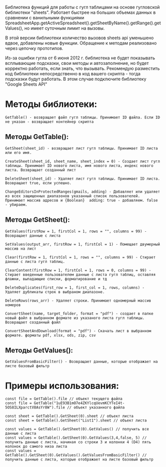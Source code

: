 Библиотека функций для работы с гугл таблицами на основе гугловской библиотеки "sheets". 
Работает быстрее на больших объемах данных в сравнении с ванильными функциями SpreadsheetApp.getActiveSpreadsheet().getSheetByName().getRange().getValues(), но имеет суточным лимит на вызовы.

В этой версии библиотеки количество вызовов sheets api уменьшено вдвое, добавлены новые функции. Обращение к методам реализовано через цепочку прототипов.

Из-за ошибки гугла от 6 июня 2012 г. библиотека не будет показывать всплывающие подсказки, свои методы и автозаполнение, но будет корректно работать, если знать, что вызывать.
Рекомендую разместить код библиотеки непосредственно в код вашего скрипта - тогда подсказки будут работать. В этом случае подключите библиотеку "Google Sheets API"

# Методы библиотеки:

```
GetTable() - возвращает файл гугл таблицы. Принимает ID файла. Если ID не указан - возвращает контейнер скрипта
```

## Методы GetTable():

```
GetSheet(sheet_id) - возвращает лист гугл таблицы. Принимает ID листа или его имя.

CreateSheet(sheet_id, sheet_name, sheet_index = 0) - Создает лист гугл таблицы. Принимает ID нового листа, имя нового листа, индекс нового листа. Возвращает созданный лист

DeleteSheet(sheet_id) - Удаляет лист гугл таблицы. Принимает ID листа. Возвращает true, если успешно.

ChangeEditorsInProtectedRanges(gmails, adding) - Добавляет или удаляет из всех защищенных диапазонов указанный список пользователей. Принимает массив адресов и {Boolean}  adding: true - добавляем. false - убираем.
```


## Методы GetSheet():

```
GetValues(firstRow = 1, firstCol = 1, rows = "", columns = 99) - Возвращает данные с листа

SetValues(output_arr, firstRow = 1, firstCol = 1) - Помещает двумерный массив на лист

Clear(firstRow = 1, firstCol = 1, rows = "", columns = 99) - Стирает данные с листа гугл таблиц.

ClearContent(firstRow = 1, firstCol = 1, rows = 0, columns = 99) - Стирает введенные пользователем данные с листа гугл таблиц, оставляя флажки, выпадающие списки, форматирование и тд

DeleteDuplicates(first_row = 1, first_col = 1, rows, columns) - Удаляет дубликаты строк в выбраном диапазоне.

DeleteRows(rows_arr) - Удаляет строки. Принимает одномерный массив номеров

ConvertSheet(name, target_folder, format = "pdf") - создает в папке новый файл в выбранном формате из указаного листа гугл таблицы. Возвращает созданный файл

ConvertSheetAndDownload(format = "pdf") - Скачать лист в выбранном формате. форматы pdf, xlsx, ods, zip, csv
```

## Методы GetValues():

`
GetValuesFromBasicFilter() - Возвращает данные, которые отображает на листе базовый фильтр
`

# Примеры использования:

```
const file = GetTable().file // объект текущего файла
const file = GetTable("1uE93B1mO7e4ZKYlcqUevmKCYTeI4t-5OS8ILXparctV8AsYr8W").file // объект указанного файла

const sheet = GetTable().GetSheet(0).sheet // объект листа
const sheet = GetTable().GetSheet("List1").sheet // объект листа

const values = GetTable().GetSheet(0).GetValues() // получить все данные с листа
const values = GetTable().GetSheet(0).GetValues(3,4,false, 5) // получить данные с листа, начиная со строки 3 и колонки 4 (D4) пять колонок до самого низа листа
const values = GetTable().GetSheet(0).GetValues().GetValuesFromBasicFilter() // получить данные с листа, которые отображает на листе базовый фильтр
```
